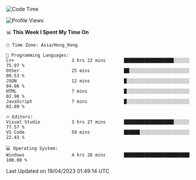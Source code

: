 <!--START_SECTION:waka-->
![Code Time](http://img.shields.io/badge/Code%20Time-50%20hrs%2037%20mins-blue)

![Profile Views](http://img.shields.io/badge/Profile%20Views-1-blue)

📊 **This Week I Spent My Time On** 

```text
🕑︎ Time Zone: Asia/Hong_Kong

💬 Programming Languages: 
C++                      3 hrs 22 mins       ███████████████████░░░░░░   75.97 % 
Other                    25 mins             ██░░░░░░░░░░░░░░░░░░░░░░░   09.53 % 
JSON                     12 mins             █░░░░░░░░░░░░░░░░░░░░░░░░   04.86 % 
HTML                     7 mins              █░░░░░░░░░░░░░░░░░░░░░░░░   02.98 % 
JavaScript               7 mins              █░░░░░░░░░░░░░░░░░░░░░░░░   02.89 % 

🔥 Editors: 
Visual Studio            3 hrs 27 mins       ███████████████████░░░░░░   77.57 % 
VS Code                  59 mins             ██████░░░░░░░░░░░░░░░░░░░   22.43 % 

💻 Operating System: 
Windows                  4 hrs 26 mins       █████████████████████████   100.00 % 
```


 Last Updated on 19/04/2023 01:49:14 UTC
<!--END_SECTION:waka-->
